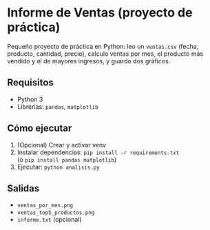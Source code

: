 # Informe de Ventas (proyecto de práctica)

Pequeño proyecto de práctica en Python: leo un `ventas.csv` (fecha, producto, cantidad, precio), calculo ventas por mes, el producto más vendido y el de mayores ingresos, y guardo dos gráficos.

## Requisitos

- Python 3
- Librerías: `pandas`, `matplotlib`

## Cómo ejecutar

1. (Opcional) Crear y activar venv
2. Instalar dependencias: `pip install -r requirements.txt`  
   (o `pip install pandas matplotlib`)
3. Ejecutar: `python analisis.py`

## Salidas

- `ventas_por_mes.png`
- `ventas_top5_productos.png`
- `informe.txt` (opcional)

